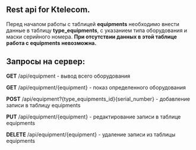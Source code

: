 ## Rest api for Ktelecom.

Перед началом работы с таблицей **equipments** необходимо внести данные в таблицу **type_equipments**, с указанием типа оборудования и маски серийного номера. **При отсутствии данных в этой таблице работа с equipments невозможна.**

## Запросы на сервер:

**GET** /api/equipment - вывод всего оборудования

**GET** /api/equipment/{equipment} - показ определенного оборудования

**POST** /api/equipment?{type_equipments_id}{serial_number} - добавление записи в таблицу equipments

**PUT** /api/equipment/{equipment} - редактирование записи в таблице equipments

**DELETE** /api/equipment/{equipment} - удаление записи из таблицы equipments
